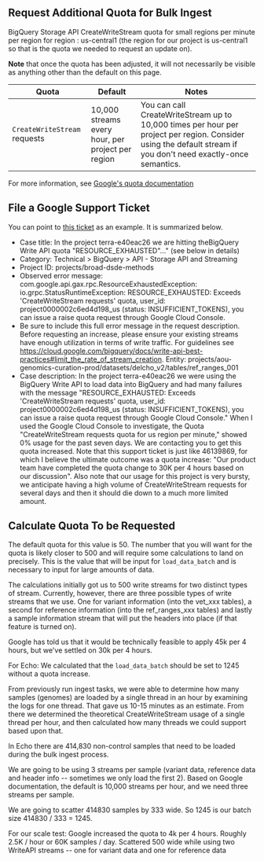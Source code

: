 ## Request Additional Quota for Bulk Ingest
BigQuery Storage API CreateWriteStream quota for small regions per minute per region for region : us-central1
(the region for our project is us-central1 so that is the quota we needed to request an update on).

**Note** that once the quota has been adjusted, it will not necessarily be visible as anything other than the default on this page.

| Quota                                                                                       | Default                                                                                                | Notes                                                                                                                                                          | 
|---------------------------------------------------------------------------------------------|------------------------------------------------------------------------------------------------------------|----------------------------------------------------------------------------------------------------------------------------------------------------------------|
| `CreateWriteStream` requests  | 10,000 streams every hour, per project per region | You can call CreateWriteStream up to 10,000 times per hour per project per region. Consider using the default stream if you don't need exactly-once semantics. |
For more information, see [Google's quota documentation](https://cloud.google.com/bigquery/quotas)

## File a Google Support Ticket
You can point to [this ticket](https://console.cloud.google.com/support/cases/detail/v2/47548796?project=broad-dsde-methods) as an example. It is summarized below.

- Case title: In the project terra-e40eac26 we are hitting theBigQuery Write API quota "RESOURCE_EXHAUSTED"..." (see below in details)
- Category: Technical > BigQuery > API - Storage API and Streaming
- Project ID: projects/broad-dsde-methods
- Observed error message:
com.google.api.gax.rpc.ResourceExhaustedException: io.grpc.StatusRuntimeException: RESOURCE_EXHAUSTED: Exceeds 'CreateWriteStream requests' quota, user_id: project0000002c6ed4d198_us (status: INSUFFICIENT_TOKENS), you can issue a raise quota request through Google Cloud Console. 
- Be sure to include this full error message in the request description. Before requesting an increase, please ensure your existing streams have enough utilization in terms of write traffic. For guidelines see https://cloud.google.com/bigquery/docs/write-api-best-practices#limit_the_rate_of_stream_creation. Entity: projects/aou-genomics-curation-prod/datasets/delcho_v2/tables/ref_ranges_001
- Case description: In the project terra-e40eac26 we were using the BigQuery Write API to load data into BigQuery and had many failures with the message "RESOURCE_EXHAUSTED: Exceeds 'CreateWriteStream requests' quota, user_id: project0000002c6ed4d198_us (status: INSUFFICIENT_TOKENS), you can issue a raise quota request through Google Cloud Console." 
When I used the Google Cloud Console to investigate, the Quota "CreateWriteStream requests quota for us region per minute," showed 0% usage for the past seven days. We are contacting you to get this quota increased.
Note that this support ticket is just like 46139869, for which I believe the ultimate outcome was a quota increase: "Our product team have completed the quota change to 30K per 4 hours based on our discussion".
Also note that our usage for this project is very bursty, we anticipate having a high volume of CreateWriteStream requests for several days and then it should die down to a much more limited amount.


## Calculate Quota To be Requested
The default quota for this value is 50. The number that you will want for the quota is likely closer to 500 and will require some calculations to land on precisely.
This is the value that will be input for `load_data_batch` and is necessary to input for large amounts of data.

The calculations initially got us to 500 write streams for two distinct types of stream. 
Currently, however, there are three possible types of write streams that we use. One for variant information (into the vet_xxx tables), a second for reference information (into the ref_ranges_xxx tables) and lastly a sample information stream that will put the headers into place (if that feature is turned on).

Google has told us that it would be technically feasible to apply 45k per 4 hours, but we've settled on 30k per 4 hours.

For Echo:
We calculated that the `load_data_batch` should be set to 1245 without a quota increase.

From previously run ingest tasks, we were able to determine how many samples (genomes) are loaded by a single thread in an hour by examining the logs for one thread. That gave us 10-15 minutes as an estimate.
From there we determined the theoretical CreateWriteStream usage of a single thread per hour, and then calculated how many threads we could support based upon that.

In Echo there are 414,830 non-control samples that need to be loaded during the bulk ingest process.

We are going to be using 3 streams per sample (variant data, reference data and header info -- sometimes we only load the first 2).
Based on Google documentation, the default is 10,000 streams per hour, and we need three streams per sample.


We are going to scatter 414830 samples by 333 wide. So 1245 is our batch size
414830 / 333 = 1245.



For our scale test:
Google increased the quota to 4k per 4 hours.
Roughly 2.5K / hour or 60K samples / day. Scattered 500 wide while using two WriteAPI streams -- one for variant data and one for reference data
